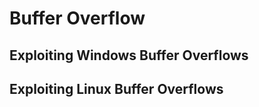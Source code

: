 # Buffer Overflow


## Exploiting Windows Buffer Overflows



## Exploiting Linux Buffer Overflows


